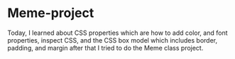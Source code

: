 # Meme-project
Today, I learned about CSS properties which are how to add color, and font properties, inspect CSS, and the CSS box model which includes border, padding, and margin after that I tried to do the  Meme class project.
